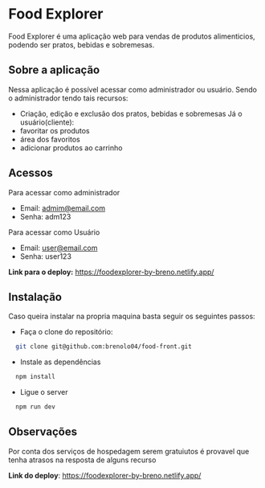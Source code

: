 
# Food Explorer

Food Explorer é uma aplicação web para vendas de produtos alimenticios, podendo ser pratos, bebidas e sobremesas.



## Sobre a aplicação
Nessa aplicação é possível acessar como administrador ou usuário.
Sendo o administrador tendo tais recursos:
- Criação, edição e exclusão dos pratos, bebidas e sobremesas
Já o usuário(cliente):
- favoritar os produtos
- área dos favoritos
- adicionar produtos ao carrinho


## Acessos
Para acessar como administrador
- Email: admim@email.com
- Senha: adm123

Para acessar como Usuário
- Email: user@email.com
- Senha: user123

**Link para o deploy:**
https://foodexplorer-by-breno.netlify.app/


## Instalação
Caso queira instalar na propria maquina basta seguir os seguintes 
passos:
- Faça o clone do repositório:
```bash
  git clone git@github.com:brenolo04/food-front.git
```
- Instale as dependências
```bash
  npm install
```
- Ligue o server
```bash
  npm run dev
```
## Observações
Por conta dos serviços de hospedagem serem gratuiutos é provavel que tenha atrasos na resposta de alguns recurso

**Link do deploy**: https://foodexplorer-by-breno.netlify.app/

